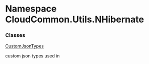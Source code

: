 #  Namespace CloudCommon.Utils.NHibernate

### Classes

 [CustomJsonTypes](CloudCommon.Utils.NHibernate.CustomJsonTypes.md)

custom json types used in

